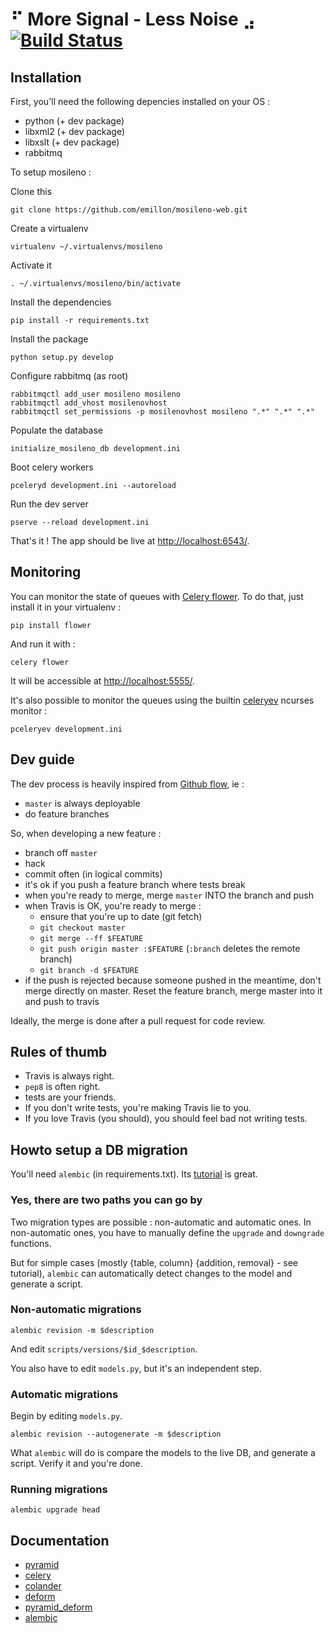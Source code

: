 # ⠋ More Signal - Less Noise ⣠ [![Build Status](https://secure.travis-ci.org/emillon/mosileno-web.png)](http://travis-ci.org/emillon/mosileno-web)

## Installation

First, you'll need the following depencies installed on your OS :

  - python (+ dev package)
  - libxml2 (+ dev package)
  - libxslt (+ dev package)
  - rabbitmq

To setup mosileno :

Clone this

    git clone https://github.com/emillon/mosileno-web.git

Create a virtualenv

    virtualenv ~/.virtualenvs/mosileno

Activate it

    . ~/.virtualenvs/mosileno/bin/activate

Install the dependencies

    pip install -r requirements.txt

Install the package

    python setup.py develop

Configure rabbitmq (as root)

    rabbitmqctl add_user mosileno mosileno
    rabbitmqctl add_vhost mosilenovhost
    rabbitmqctl set_permissions -p mosilenovhost mosileno ".*" ".*" ".*"

Populate the database

    initialize_mosileno_db development.ini

Boot celery workers

    pceleryd development.ini --autoreload

Run the dev server

    pserve --reload development.ini

That's it ! The app should be live at <http://localhost:6543/>.

## Monitoring

You can monitor the state of queues with [Celery flower]. To do that, just
install it in your virtualenv :

    pip install flower

And run it with :

    celery flower

It will be accessible at <http://localhost:5555/>.

It's also possible to monitor the queues using the builtin [celeryev] ncurses
monitor :

    pceleryev development.ini

[Celery Flower]: https://github.com/mher/flower
[celeryev]:      https://celery.readthedocs.org/en/release21-maint/_images/celeryevshotsm.jpg

## Dev guide

The dev process is heavily inspired from [Github flow], ie :

  - `master` is always deployable
  - do feature branches

So, when developing a new feature :

  - branch off `master`
  - hack
  - commit often (in logical commits)
  - it's ok if you push a feature branch where tests break
  - when you're ready to merge, merge `master` INTO the branch and push
  - when Travis is OK, you're ready to merge :
      - ensure that you're up to date (git fetch)
      - `git checkout master`
      - `git merge --ff $FEATURE`
      - `git push origin master :$FEATURE` (`:branch` deletes the remote branch)
      - `git branch -d $FEATURE`
  - if the push is rejected because someone pushed in the meantime, don't merge
    directly on master. Reset the feature branch, merge master into it and push
    to travis

Ideally, the merge is done after a pull request for code review.

[Github flow]: http://scottchacon.com/2011/08/31/github-flow.html

## Rules of thumb

  - Travis is always right.
  - `pep8` is often right.
  - tests are your friends.
  - If you don't write tests, you're making Travis lie to you.
  - If you love Travis (you should), you should feel bad not writing tests.

## Howto setup a DB migration

You'll need `alembic` (in requirements.txt). Its
[tutorial](http://alembic.readthedocs.org/en/latest/tutorial.html) is great.

### Yes, there are two paths you can go by

Two migration types are possible : non-automatic and automatic ones. In
non-automatic ones, you have to manually define the `upgrade` and `downgrade`
functions.

But for simple cases (mostly {table, column} {addition, removal} - see
tutorial), `alembic` can automatically detect changes to the model and generate
a script.

### Non-automatic migrations

    alembic revision -m $description

And edit `scripts/versions/$id_$description`.

You also have to edit `models.py`, but it's an independent step.

### Automatic migrations

Begin by editing `models.py`.

    alembic revision --autogenerate -m $description

What `alembic` will do is compare the models to the live DB, and generate a
script. Verify it and you're done.

### Running migrations

    alembic upgrade head

## Documentation

  - [pyramid](http://pyramid.rtfd.org)
  - [celery](http://celery.rtfd.org)
  - [colander](http://colander.rtfd.org)
  - [deform](http://deform.rtfd.org)
  - [pyramid_deform](http://pyramid_deform.rtfd.org)
  - [alembic](http://alembic.rtfd.org)
